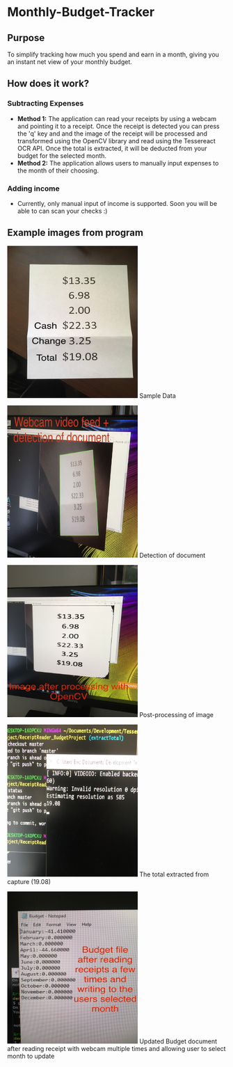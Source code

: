 # Monthly-Budget-Tracker

## Purpose
To simplify tracking how much you spend and earn in a month, giving you an instant net view of your monthly budget.

## How does it work?
### Subtracting Expenses
* **Method 1:** The application can read your receipts by using a webcam and pointing it to a receipt. Once the receipt is detected you can press the 'q' key and and the image of the receipt will be processed and transformed using the OpenCV library and read using the Tessereact OCR API. Once the total is extracted, it will be deducted from your budget for the selected month.
* **Method 2:** The application allows users to manually input expenses to the month of their choosing.

### Adding income
* Currently, only manual input of income is supported. Soon you will be able to can scan your checks :)

## Example images from program
<img src="https://github.com/obvios/Monthly-Budget-Tracker/blob/master/ComputerVision_proj/Images/ExampleData.jpg" width="300" height="350">  Sample Data

<img src="https://github.com/obvios/Monthly-Budget-Tracker/blob/master/ComputerVision_proj/Images/Detection.jpg" width="300" height="350">  Detection of document

<img src="https://github.com/obvios/Monthly-Budget-Tracker/blob/master/ComputerVision_proj/Images/PostProcessing.jpg" width="300" height="350"> Post-processing of image

<img src="https://github.com/obvios/Monthly-Budget-Tracker/blob/master/ComputerVision_proj/Images/TotalExtracted2.jpg" width="300" height="350"> The total extracted from capture (19.08)

<img src="https://github.com/obvios/Monthly-Budget-Tracker/blob/master/ComputerVision_proj/Images/BudgetDoc.jpg" width="300" height="350">  Updated Budget document after reading receipt with webcam multiple times and allowing user to select month to update
